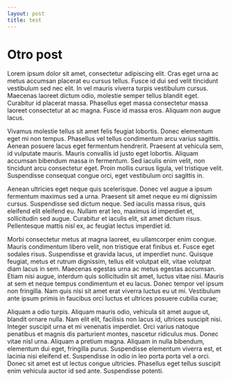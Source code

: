 ```yaml
---
layout: post
title: test
---
```


# Otro post

Lorem ipsum dolor sit amet, consectetur adipiscing elit. Cras eget urna ac metus accumsan placerat eu cursus tellus. Fusce id dui sed velit tincidunt vestibulum sed nec elit. In vel mauris viverra turpis vestibulum cursus. Maecenas laoreet dictum odio, molestie semper tellus blandit eget. Curabitur id placerat massa. Phasellus eget massa consectetur massa laoreet consectetur at ac magna. Fusce id massa eros. Aliquam non augue lacus.

Vivamus molestie tellus sit amet felis feugiat lobortis. Donec elementum eget mi non tempus. Phasellus vel tellus condimentum arcu varius sagittis. Aenean posuere lacus eget fermentum hendrerit. Praesent at vehicula sem, id vulputate mauris. Mauris convallis id justo eget lobortis. Aliquam accumsan bibendum massa in fermentum. Sed iaculis enim velit, non tincidunt arcu consectetur eget. Proin mollis cursus ligula, vel tristique velit. Suspendisse consequat congue orci, eget vestibulum orci sagittis in.

Aenean ultricies eget neque quis scelerisque. Donec vel augue a ipsum fermentum maximus sed a urna. Praesent sit amet neque eu mi dignissim cursus. Suspendisse sed dictum neque. Sed iaculis massa risus, quis eleifend elit eleifend eu. Nullam erat leo, maximus id imperdiet et, sollicitudin sed augue. Curabitur et iaculis elit, sit amet dictum risus. Pellentesque mattis nisl ex, ac feugiat lectus imperdiet id.

Morbi consectetur metus at magna laoreet, eu ullamcorper enim congue. Mauris condimentum libero velit, non tristique erat finibus et. Fusce eget sodales risus. Suspendisse et gravida lacus, ut imperdiet nunc. Quisque feugiat, metus et rutrum dignissim, tellus elit volutpat elit, vitae volutpat diam lacus in sem. Maecenas egestas urna ac metus egestas accumsan. Etiam nisi augue, interdum quis sollicitudin sit amet, luctus vitae nisi. Mauris at sem et neque tempus condimentum et eu lacus. Donec tempor vel ipsum non fringilla. Nam quis nisi sit amet erat viverra luctus eu ut mi. Vestibulum ante ipsum primis in faucibus orci luctus et ultrices posuere cubilia curae;

Aliquam a odio turpis. Aliquam mauris odio, vehicula sit amet augue ut, blandit ornare nulla. Nam elit elit, facilisis non lacus id, ultrices suscipit nisi. Integer suscipit urna et mi venenatis imperdiet. Orci varius natoque penatibus et magnis dis parturient montes, nascetur ridiculus mus. Donec vitae nisl urna. Aliquam a pretium magna. Aliquam in nulla bibendum, elementum dui eget, fringilla purus. Suspendisse elementum viverra est, et lacinia nisi eleifend et. Suspendisse in odio in leo porta porta vel a orci. Donec sit amet est ut lectus congue ultricies. Phasellus eget tellus suscipit enim vehicula auctor id sed ante. Suspendisse potenti.